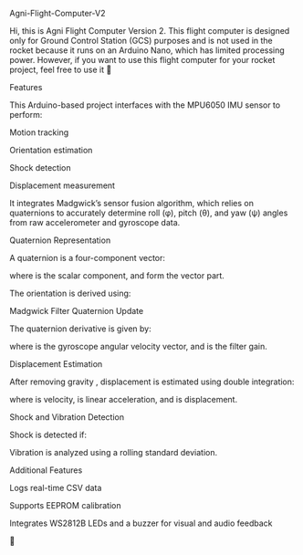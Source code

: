 Agni-Flight-Computer-V2

Hi, this is Agni Flight Computer Version 2. This flight computer is designed only for Ground Control Station (GCS) purposes and is not used in the rocket because it runs on an Arduino Nano, which has limited processing power. However, if you want to use this flight computer for your rocket project, feel free to use it 🚀



Features

This Arduino-based project interfaces with the MPU6050 IMU sensor to perform:

Motion tracking

Orientation estimation

Shock detection

Displacement measurement

It integrates Madgwick’s sensor fusion algorithm, which relies on quaternions to accurately determine roll (φ), pitch (θ), and yaw (ψ) angles from raw accelerometer and gyroscope data.

Quaternion Representation

A quaternion is a four-component vector:



where  is the scalar component, and  form the vector part.

The orientation is derived using:







Madgwick Filter Quaternion Update

The quaternion derivative is given by:



where  is the gyroscope angular velocity vector, and  is the filter gain.

Displacement Estimation

After removing gravity , displacement is estimated using double integration:




where  is velocity,  is linear acceleration, and  is displacement.

Shock and Vibration Detection

Shock is detected if:



Vibration is analyzed using a rolling standard deviation.

Additional Features

Logs real-time CSV data

Supports EEPROM calibration

Integrates WS2812B LEDs and a buzzer for visual and audio feedback

🚀
